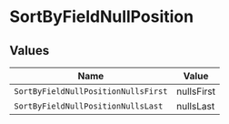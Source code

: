 # SortByFieldNullPosition


## Values

| Name                                | Value                               |
| ----------------------------------- | ----------------------------------- |
| `SortByFieldNullPositionNullsFirst` | nullsFirst                          |
| `SortByFieldNullPositionNullsLast`  | nullsLast                           |